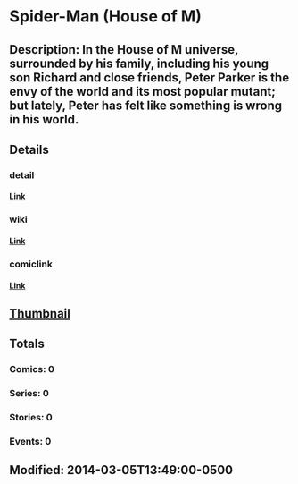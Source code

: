 # Spider-Man (House of M)
## Description: In the House of M universe, surrounded by his family, including his young son Richard and close friends, Peter Parker is the envy of the world and its most popular mutant; but lately, Peter has felt like something is wrong in his world.
## Details
### detail
#### [Link](http://marvel.com/characters/54/spider-man?utm_campaign=apiRef&utm_source=225578a89fc76f3d20fbffda5d17a88d)
### wiki
#### [Link](http://marvel.com/universe/Spider-Man_(House_of_M)?utm_campaign=apiRef&utm_source=225578a89fc76f3d20fbffda5d17a88d)
### comiclink
#### [Link](http://marvel.com/comics/characters/1012200/spider-man_house_of_m?utm_campaign=apiRef&utm_source=225578a89fc76f3d20fbffda5d17a88d)
## [Thumbnail](http://i.annihil.us/u/prod/marvel/i/mg/3/60/5317718f0a2e7.jpg)
## Totals
### Comics: 0
### Series: 0
### Stories: 0
### Events: 0
## Modified: 2014-03-05T13:49:00-0500